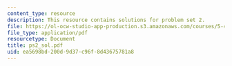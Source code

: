 ```yaml
---
content_type: resource
description: This resource contains solutions for problem set 2.
file: https://ol-ocw-studio-app-production.s3.amazonaws.com/courses/5-451-chemistry-of-biomolecules-i-fall-2005/ea5698bd200d9d37c96f8d43675781a8_ps2_sol.pdf
file_type: application/pdf
resourcetype: Document
title: ps2_sol.pdf
uid: ea5698bd-200d-9d37-c96f-8d43675781a8
---
```

